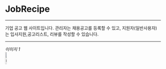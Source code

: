 # JobRecipe
* * *
기업 공고 웹 사이트입니다. 관리자는 채용공고를 등록할 수 있고, 지원자(일반사용자)는 입사지원,공고리스트, 리뷰를 작성할 수 있습니다.  
* * *
*이미지 1*   
<img src="Image1.png" width="10%" height="10%" title="제목" alt="내용"></img>

